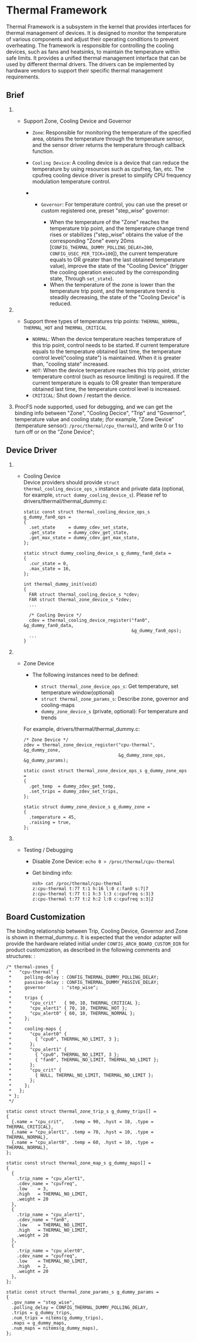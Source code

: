 # Thermal Framework

Thermal Framework is a subsystem in the kernel that provides interfaces
for thermal management of devices. It is designed to monitor the
temperature of various components and adjust their operating conditions
to prevent overheating. The framework is responsible for controlling the
cooling devices, such as fans and heatsinks, to maintain the temperature
within safe limits. It provides a unified thermal management interface
that can be used by different thermal drivers. The drivers can be
implemented by hardware vendors to support their specific thermal
management requirements.

## Brief

1.    - Support Zone, Cooling Device and Governor
        
          - `Zone`: Responsible for monitoring the temperature of the
            specified area, obtains the temperature through the
            temperature sensor, and the sensor driver returns the
            temperature through callback function.
        
          - `Cooling Device`: A cooling device is a device that can
            reduce the temperature by using resources such as cpufreq,
            fan, etc. The cpufreq cooling device driver is preset to
            simplify CPU frequency modulation temperature control.
        
          -   - `Governor`: For temperature control, you can use the
                preset or custom registered one, preset "step\_wise"
                governor:
                
                  - When the temperature of the "Zone" reaches the
                    temperature trip point, and the temperature change
                    trend rises or stabilizes ("step\_wise" obtains the
                    value of the corresponding "Zone" every 20ms
                    \[`CONFIG_THERMAL_DUMMY_POLLING_DELAY=200`,
                    `CONFIG_USEC_PER_TICK=100`\]), the current
                    temperature equals to OR greater than the last
                    obtained temperature value), improve the state of
                    the "Cooling Device" (trigger the cooling operation
                    executed by the corresponding state, Through
                    `set_state`).
                  - When the temperature of the zone is lower than the
                    temperature trip point, and the temperature trend is
                    steadily decreasing, the state of the "Cooling
                    Device" is reduced.

2.    - Support three types of temperatures trip points:
        `THERMAL_NORMAL`, `THERMAL_HOT` and `THERMAL_CRITICAL`
        
          - `NORMAL`: When the device temperature reaches temperature of
            this trip point, control needs to be started. If current
            temperature equals to the temperature obtained last time,
            the temperature control level("cooling state") is
            maintained. When it is greater than, "cooling state"
            increased.
          - `HOT`: When the device temperature reaches this trip point,
            stricter temperature control (such as resource limiting) is
            required. If the current temperature is equals to OR greater
            than temperature obtained last time, the temperature control
            level is increased.
          - `CRITICAL`: Shut down / restart the device.

3.  ProcFS node supported, used for debugging, and we can get the
    binding info between "Zone", "Cooling Decice", "Trip" and
    "Governor", temperature value and cooling state; (for example, "Zone
    Device"(temperature sensor): `/proc/thermal/cpu_thermal`), and write
    0 or 1 to turn off or on the "Zone Device";

## Device Driver

1.    - Cooling Device  
        Device providers should provide `struct
        thermal_cooling_device_ops_s` instance and private data
        (optional, for example, `struct dummy_cooling_device_s`). Please
        ref to drivers/thermal/thermal\_dummy.c:
        
            static const struct thermal_cooling_device_ops_s g_dummy_fan0_ops =
            {
              .set_state     = dummy_cdev_set_state,
              .get_state     = dummy_cdev_get_state,
              .get_max_state = dummy_cdev_get_max_state,
            };
            
            static struct dummy_cooling_device_s g_dummy_fan0_data =
            {
              .cur_state = 0,
              .max_state = 16,
            };
            
            int thermal_dummy_init(void)
            {
              FAR struct thermal_cooling_device_s *cdev;
              FAR struct thermal_zone_device_s *zdev;
              ...
            
              /* Cooling Device */
              cdev = thermal_cooling_device_register("fan0", &g_dummy_fan0_data,
                                                     &g_dummy_fan0_ops);
              ...
            }

2.    - Zone Device
        
          - The following instances need to be defined:
            
              - `struct thermal_zone_device_ops_s`: Get temperature, set
                temperature window(optional)
              - `struct thermal_zone_params_s`: Describe zone, governor
                and cooling-maps
              - `dummy_zone_device_s` (private, optional): For
                temperature and trends
        
        For example, drivers/thermal/thermal\_dummy.c:
        
            /* Zone Device */
            zdev = thermal_zone_device_register("cpu-thermal", &g_dummy_zone,
                                                &g_dummy_zone_ops, &g_dummy_params);
            
            static const struct thermal_zone_device_ops_s g_dummy_zone_ops =
            {
              .get_temp  = dummy_zdev_get_temp,
              .set_trips = dummy_zdev_set_trips,
            };
            
            static struct dummy_zone_device_s g_dummy_zone =
            {
              .temperature = 45,
              .raising = true,
            };

3.    - Testing / Debugging
        
          - Disable Zone Device: `echo 0 > /proc/thermal/cpu-thermal`
        
          - Get binding info:
            
                nsh> cat /proc/thermal/cpu-thermal
                z:cpu-thermal t:77 t:1 h:16 l:0 c:fan0 s:7|7
                z:cpu-thermal t:77 t:1 h:3 l:3 c:cpufreq s:3|3
                z:cpu-thermal t:77 t:2 h:2 l:0 c:cpufreq s:3|2

## Board Customization

The binding relationship between Trip, Cooling Device, Governor and Zone
is shown in thermal\_dummy.c. It is expected that the vendor adapter
will provide the hardware related initial under
`CONFIG_ARCH_BOARD_CUSTOM_DIR` for product customization, as described
in the following comments and structures: :

    /* thermal-zones {
     *   "cpu-thermal" {
     *     polling-delay : CONFIG_THERMAL_DUMMY_POLLING_DELAY;
     *     passive-delay : CONFIG_THERMAL_DUMMY_PASSIVE_DELAY;
     *     governor      : "step_wise";
     *
     *     trips {
     *       "cpu_crit"   { 90, 10, THERMAL_CRITICAL };
     *       "cpu_alert1" { 70, 10, THERMAL_HOT };
     *       "cpu_alert0" { 60, 10, THERMAL_NORMAL };
     *     };
     *
     *     cooling-maps {
     *       "cpu_alert0" {
     *         { "cpu0", THERMAL_NO_LIMIT, 3 };
     *       };
     *       "cpu_alert1" {
     *         { "cpu0", THERMAL_NO_LIMIT, 3 };
     *         { "fan0", THERMAL_NO_LIMIT, THERMAL_NO_LIMIT };
     *       };
     *       "cpu_crit" {
     *         { NULL, THERMAL_NO_LIMIT, THERMAL_NO_LIMIT };
     *       };
     *     };
     *   };
     * };
     */
    
    static const struct thermal_zone_trip_s g_dummy_trips[] =
    {
      {.name = "cpu_crit",   .temp = 90, .hyst = 10, .type = THERMAL_CRITICAL},
      {.name = "cpu_alert1", .temp = 70, .hyst = 10, .type = THERMAL_NORMAL},
      {.name = "cpu_alert0", .temp = 60, .hyst = 10, .type = THERMAL_NORMAL},
    };
    
    static const struct thermal_zone_map_s g_dummy_maps[] =
    {
      {
        .trip_name = "cpu_alert1",
        .cdev_name = "cpufreq",
        .low    = 3,
        .high   = THERMAL_NO_LIMIT,
        .weight = 20
      },
      {
        .trip_name = "cpu_alert1",
        .cdev_name = "fan0",
        .low    = THERMAL_NO_LIMIT,
        .high   = THERMAL_NO_LIMIT,
        .weight = 20
      },
      {
        .trip_name = "cpu_alert0",
        .cdev_name = "cpufreq",
        .low    = THERMAL_NO_LIMIT,
        .high   = 2,
        .weight = 20
      },
    };
    
    static const struct thermal_zone_params_s g_dummy_params =
    {
      .gov_name = "step_wise",
      .polling_delay = CONFIG_THERMAL_DUMMY_POLLING_DELAY,
      .trips = g_dummy_trips,
      .num_trips = nitems(g_dummy_trips),
      .maps = g_dummy_maps,
      .num_maps = nitems(g_dummy_maps),
    };
